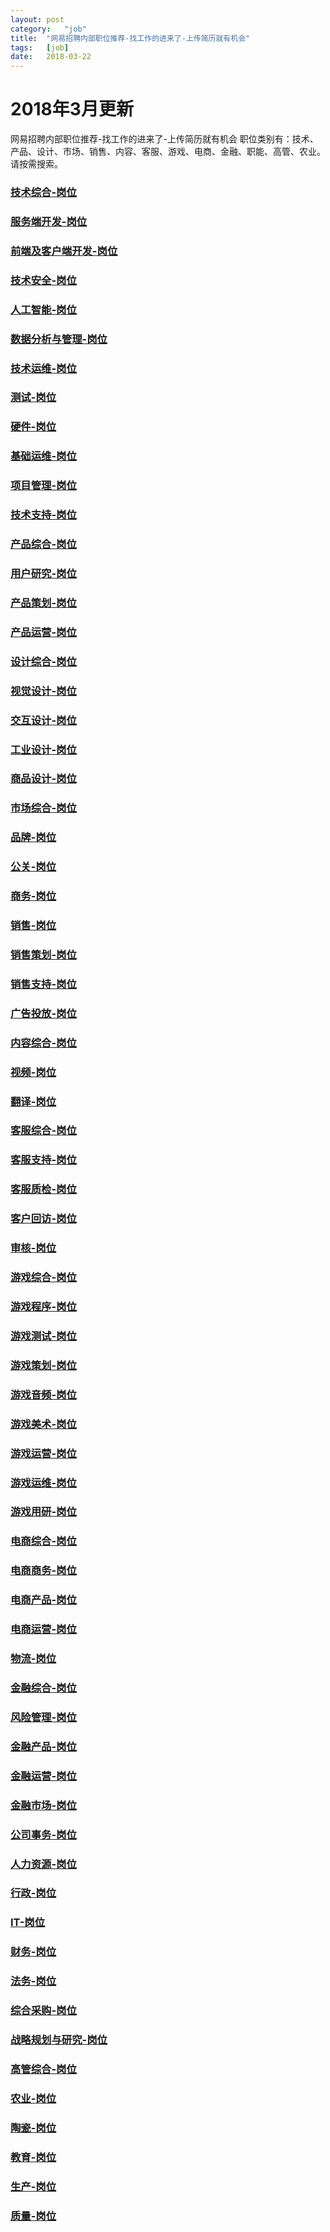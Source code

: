 ```yaml
---
layout:	post
category:	"job"
title:	"网易招聘内部职位推荐-找工作的进来了-上传简历就有机会"
tags:	[job]
date:	2018-03-22
---
```

# 2018年3月更新
网易招聘内部职位推荐-找工作的进来了-上传简历就有机会
职位类别有：技术、产品、设计、市场、销售、内容、客服、游戏、电商、金融、职能、高管、农业。
请按需搜索。
### [技术综合-岗位](技术综合.html)
### [服务端开发-岗位](服务端开发.html)
### [前端及客户端开发-岗位](前端及客户端开发.html)
### [技术安全-岗位](技术安全.html)
### [人工智能-岗位](人工智能.html)
### [数据分析与管理-岗位](数据分析与管理.html)
### [技术运维-岗位](技术运维.html)
### [测试-岗位](测试.html)
### [硬件-岗位](硬件.html)
### [基础运维-岗位](基础运维.html)
### [项目管理-岗位](项目管理.html)
### [技术支持-岗位](技术支持.html)
### [产品综合-岗位](产品综合.html)
### [用户研究-岗位](用户研究.html)
### [产品策划-岗位](产品策划.html)
### [产品运营-岗位](产品运营.html)
### [设计综合-岗位](设计综合.html)
### [视觉设计-岗位](视觉设计.html)
### [交互设计-岗位](交互设计.html)
### [工业设计-岗位](工业设计.html)
### [商品设计-岗位](商品设计.html)
### [市场综合-岗位](市场综合.html)
### [品牌-岗位](品牌.html)
### [公关-岗位](公关.html)
### [商务-岗位](商务.html)
### [销售-岗位](销售.html)
### [销售策划-岗位](销售策划.html)
### [销售支持-岗位](销售支持.html)
### [广告投放-岗位](广告投放.html)
### [内容综合-岗位](内容综合.html)
### [视频-岗位](视频.html)
### [翻译-岗位](翻译.html)
### [客服综合-岗位](客服综合.html)
### [客服支持-岗位](客服支持.html)
### [客服质检-岗位](客服质检.html)
### [客户回访-岗位](客户回访.html)
### [审核-岗位](审核.html)
### [游戏综合-岗位](游戏综合.html)
### [游戏程序-岗位](游戏程序.html)
### [游戏测试-岗位](游戏测试.html)
### [游戏策划-岗位](游戏策划.html)
### [游戏音频-岗位](游戏音频.html)
### [游戏美术-岗位](游戏美术.html)
### [游戏运营-岗位](游戏运营.html)
### [游戏运维-岗位](游戏运维.html)
### [游戏用研-岗位](游戏用研.html)
### [电商综合-岗位](电商综合.html)
### [电商商务-岗位](电商商务.html)
### [电商产品-岗位](电商产品.html)
### [电商运营-岗位](电商运营.html)
### [物流-岗位](物流.html)
### [金融综合-岗位](金融综合.html)
### [风险管理-岗位](风险管理.html)
### [金融产品-岗位](金融产品.html)
### [金融运营-岗位](金融运营.html)
### [金融市场-岗位](金融市场.html)
### [公司事务-岗位](公司事务.html)
### [人力资源-岗位](人力资源.html)
### [行政-岗位](行政.html)
### [IT-岗位](IT.html)
### [财务-岗位](财务.html)
### [法务-岗位](法务.html)
### [综合采购-岗位](综合采购.html)
### [战略规划与研究-岗位](战略规划与研究.html)
### [高管综合-岗位](高管综合.html)
### [农业-岗位](农业.html)
### [陶瓷-岗位](陶瓷.html)
### [教育-岗位](教育.html)
### [生产-岗位](生产.html)
### [质量-岗位](质量.html)
